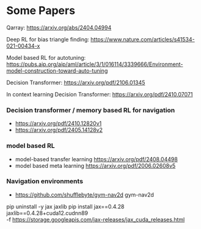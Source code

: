 # Some Papers

Qarray: https://arxiv.org/abs/2404.04994

Deep RL for bias triangle finding: https://www.nature.com/articles/s41534-021-00434-x

Model based RL for autotuning: https://pubs.aip.org/aip/aml/article/3/1/016114/3339666/Environment-model-construction-toward-auto-tuning

Decision Transformer: https://arxiv.org/pdf/2106.01345

In context learning Decision Transformer: https://arxiv.org/pdf/2410.07071

### Decision transformer / memory based RL for navigation
* https://arxiv.org/pdf/2410.12820v1
* https://arxiv.org/pdf/2405.14128v2

### model based RL
* model-based transfer learning https://arxiv.org/pdf/2408.04498
* model based meta learning https://arxiv.org/pdf/2006.02608v5

### Navigation environments
* https://github.com/shufflebyte/gym-nav2d gym-nav2d


pip uninstall -y jax jaxlib
pip install jax==0.4.28 jaxlib==0.4.28+cuda12.cudnn89 \
  -f https://storage.googleapis.com/jax-releases/jax_cuda_releases.html
